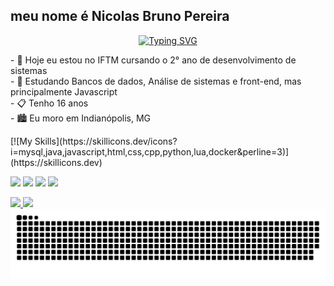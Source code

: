 ## meu nome é Nicolas Bruno Pereira
 <div align="center">
  <a href="https://git.io/typing-svg">
    <img src="https://readme-typing-svg.herokuapp.com?font=Fira+Code&pause=1000&color=F7B25B&width=435&lines=Bem+vindo+a+meu+perfil+do+GitHub" alt="Typing SVG" />
  </a>
</div>
<p>
  - 🏫 Hoje eu estou no IFTM cursando o 2° ano de desenvolvimento de sistemas<br>
  - 📖 Estudando Bancos de dados, Análise de sistemas e front-end, mas principalmente Javascript<br>
  - 📋 Tenho 16 anos<br>
  - 🏙️ Eu moro em Indianópolis, MG
</p>
 <div>
  [![My Skills](https://skillicons.dev/icons?i=mysql,java,javascript,html,css,cpp,python,lua,docker&perline=3)](https://skillicons.dev)
  </div>
  <div> 

  <a href="https://www.instagram.com/nicolas133bruno/" target="_blank"><img src="https://img.shields.io/badge/-Instagram-%23E4405F?style=for-the-badge&logo=instagram&logoColor=white" target="_blank"></a>
 	<a href="https://www.twitch.tv/nicolas133bruno" target="_blank"><img src="https://img.shields.io/badge/Twitch-9146FF?style=for-the-badge&logo=twitch&logoColor=white" target="_blank"></a>
<a href="mailto:Nicolasbru124@gmail.com"><img src="https://img.shields.io/badge/-Gmail-%23333?style=for-the-badge&logo=gmail&logoColor=white" target="_blank"></a>
  <a href="https://www.linkedin.com/in/nicolas-bruno-pereira-ba8a06373/" target="_blank"><img src="https://img.shields.io/badge/-LinkedIn-%230077B5?style=for-the-badge&logo=linkedin&logoColor=white" target="_blank"></a> 
  
</div>
<div>
  <a href="https://beacons.ai/Nicolas133bruno">
    <img height="180em" src="https://github-readme-stats.vercel.app/api?username=Nicolas133bruno&show_icons=true&theme=dark&include_all_commits=true&count_private=true" />
    <img height="180em" src="https://github-readme-stats.vercel.app/api/top-langs/?username=Nicolas133bruno&layout=compact&langs_count=16&theme=dark" />
  </a>
</div>
<picture align="center">
  <source media="(prefers-color-scheme: dark)" srcset="https://raw.githubusercontent.com/Nicolas133bruno/Nicolas133bruno/output/github-contribution-grid-snake-dark.svg">
  <source media="(prefers-color-scheme: light)" srcset="https://raw.githubusercontent.com/Nicolas133bruno/Nicolas133bruno/output/github-contribution-grid-snake-dark.svg">
  <img align="center" alt="github contribution grid snake animation" src="https://raw.githubusercontent.com/mari4souza/mari4souza/output/github-contribution-grid-snake.svg">
</picture>


  
